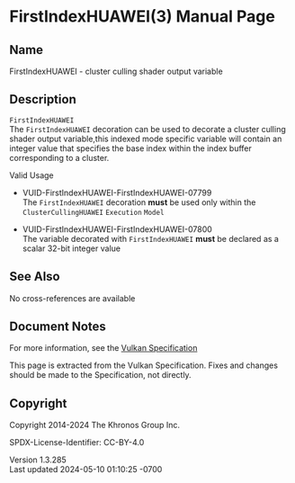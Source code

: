 # FirstIndexHUAWEI(3) Manual Page

## Name

FirstIndexHUAWEI - cluster culling shader output variable



## <a href="#_description" class="anchor"></a>Description

`FirstIndexHUAWEI`  
The `FirstIndexHUAWEI` decoration can be used to decorate a cluster
culling shader output variable,this indexed mode specific variable will
contain an integer value that specifies the base index within the index
buffer corresponding to a cluster.

Valid Usage

- <a href="#VUID-FirstIndexHUAWEI-FirstIndexHUAWEI-07799"
  id="VUID-FirstIndexHUAWEI-FirstIndexHUAWEI-07799"></a>
  VUID-FirstIndexHUAWEI-FirstIndexHUAWEI-07799  
  The `FirstIndexHUAWEI` decoration **must** be used only within the
  `ClusterCullingHUAWEI` `Execution` `Model`

- <a href="#VUID-FirstIndexHUAWEI-FirstIndexHUAWEI-07800"
  id="VUID-FirstIndexHUAWEI-FirstIndexHUAWEI-07800"></a>
  VUID-FirstIndexHUAWEI-FirstIndexHUAWEI-07800  
  The variable decorated with `FirstIndexHUAWEI` **must** be declared as
  a scalar 32-bit integer value

## <a href="#_see_also" class="anchor"></a>See Also

No cross-references are available

## <a href="#_document_notes" class="anchor"></a>Document Notes

For more information, see the <a
href="https://registry.khronos.org/vulkan/specs/1.3-extensions/html/vkspec.html#FirstIndexHUAWEI"
target="_blank" rel="noopener">Vulkan Specification</a>

This page is extracted from the Vulkan Specification. Fixes and changes
should be made to the Specification, not directly.

## <a href="#_copyright" class="anchor"></a>Copyright

Copyright 2014-2024 The Khronos Group Inc.

SPDX-License-Identifier: CC-BY-4.0

Version 1.3.285  
Last updated 2024-05-10 01:10:25 -0700
